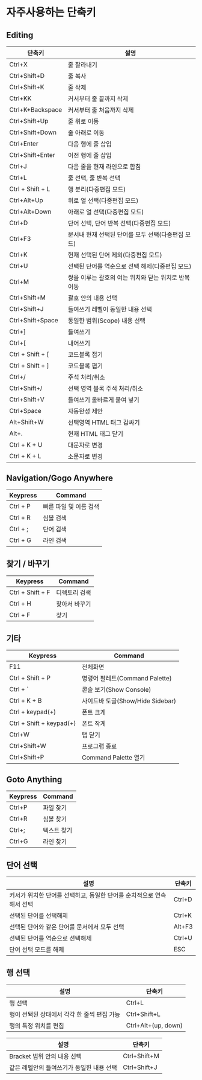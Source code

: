 # 자주사용하는 단축키

## Editing

단축키 | 설명
--- | ---
Ctrl+X | 줄 잘라내기
Ctrl+Shift+D | 줄 복사
Ctrl+Shift+K | 줄 삭제
Ctrl+KK | 커서부터 줄 끝까지 삭제
Ctrl+K+Backspace | 커서부터 줄 처음까지 삭제
Ctrl+Shift+Up | 줄 위로 이동
Ctrl+Shift+Down | 줄 아래로 이동
Ctrl+Enter | 다음 행에 줄 삽입
Ctrl+Shift+Enter | 이전 행에 줄 삽입
Ctrl+J | 다음 줄을 현재 라인으로 합침
Ctrl+L | 줄 선택, 줄 반복 선택
Ctrl + Shift + L | 행 분리(다중편집 모드)
Ctrl+Alt+Up | 위로 열 선택(다중편집 모드)
Ctrl+Alt+Down | 아래로 열 선택(다중편집 모드)
Ctrl+D | 단어 선택, 단어 반복 선택(다중편집 모드)
Ctrl+F3 | 문서내 현재 선택된 단어를 모두 선택(다중편집 모드)
Ctrl+K | 현재 선택된 단어 제외(다중편집 모드)
Ctrl+U | 선택된 단어를 역순으로 선택 해제(다중편집 모드)
Ctrl+M | 쌍을 이루는 괄호의 여는 위치와 닫는 위치로 반복 이동
Ctrl+Shift+M | 괄호 안의 내용 선택
Ctrl+Shift+J | 들여쓰기 레벨이 동일한 내용 선택
Ctrl+Shift+Space | 동일한 범위(Scope) 내용 선택
Ctrl+] | 들여쓰기
Ctrl+[ | 내어쓰기
Ctrl + Shift + [ | 코드블록 접기
Ctrl + Shift + ] | 코드블록 폅기
Ctrl+/ | 주석 처리/취소
Ctrl+Shift+/ | 선택 영역 블록 주석 처리/취소
Ctrl+Shift+V | 들여쓰기 올바르게 붙여 넣기
Ctrl+Space | 자동완성 제안
Alt+Shift+W | 선택영역 HTML 태그 감싸기
Alt+. | 현재 HTML 태그 닫기
Ctrl + K + U | 대문자로  변경
Ctrl + K + L | 소문자로 변경

##  Navigation/Gogo Anywhere
Keypress | Command
--- | ---
Ctrl + P | 빠른 파일 및 이름 검색
Ctrl + R | 심볼 검색
Ctrl + ; | 단어 검색
Ctrl + G | 라인 검색

## 찾기 / 바꾸기
Keypress | Command
--- | ---
Ctrl + Shift + F | 디렉토리 검색
Ctrl + H | 찾아서 바꾸기
Ctrl + F | 찾기

## 기타
Keypress | Command
--- | ---
F11 | 전체화면
Ctrl + Shift + P | 명령어 팔레트(Command Palette)
Ctrl + ` | 콘솔 보기(Show Console)
Ctrl + K + B | 사이드바 토글(Show/Hide Sidebar)
Ctrl + keypad(+) | 폰트 크게
Ctrl + Shift + keypad(+) | 폰트 작게
Ctrl+W | 탭 닫기
Ctrl+Shift+W | 프로그램 종료
Ctrl+Shift+P | Command Palette 열기

## Goto Anything
Keypress | Command
--- | ---
Ctrl+P | 파일 찾기
Ctrl+R | 심볼 찾기
Ctrl+; | 텍스트 찾기
Ctrl+G | 라인 찾기


## 단어 선택

설명|단축키
---|---
커서가 위치한 단어를 선택하고, 동일한 단어를 순차적으로 연속해서 선택 |Ctrl+D
선택된 단어를 선택해제 |Ctrl+K
선택된 단어와 같은 단어를 문서에서 모두 선택 |Alt+F3
선택된 단어를 역순으로 선택해제 | Ctrl+U
단어 선택 모드를 해제 | ESC


## 행 선택

설명|단축키
---|---
행 선택  | Ctrl+L
행이 선퇙된 상태에서 각각 한 줄씩 편집 가능 | Ctrl+Shift+L
행의 특정 위치를 편집 | Ctrl+Alt+(up, down)

설명|단축키
---|---
Bracket 범위 안의 내용 선택 | Ctrl+Shift+M
같은 레벨안의 들여쓰기가 동일한 내용 선택 | Ctrl+Shift+J
